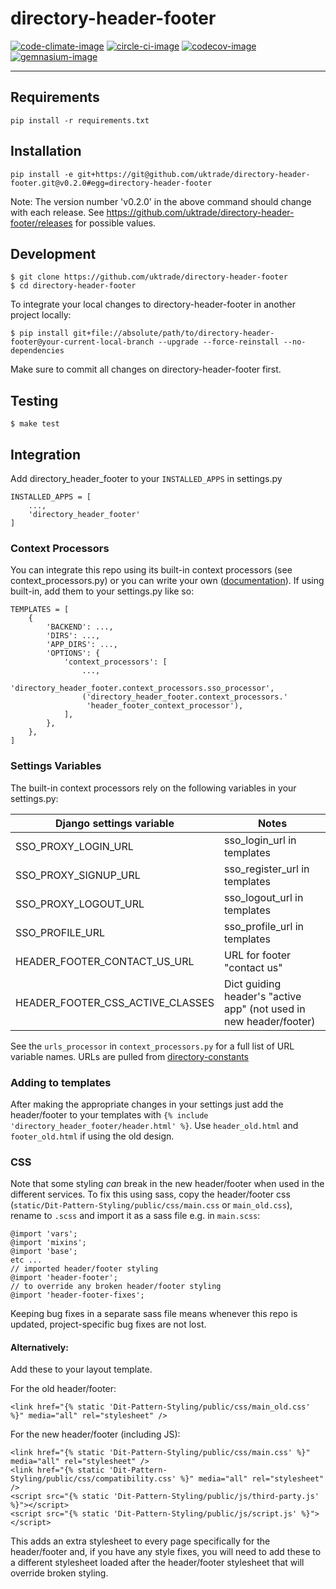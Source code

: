# directory-header-footer

[![code-climate-image]][code-climate]
[![circle-ci-image]][circle-ci]
[![codecov-image]][codecov]
[![gemnasium-image]][gemnasium]

---

## Requirements

```shell
pip install -r requirements.txt
```

## Installation

```shell
pip install -e git+https://git@github.com/uktrade/directory-header-footer.git@v0.2.0#egg=directory-header-footer
```

Note:
The version number 'v0.2.0' in the above command should change with each release.
See https://github.com/uktrade/directory-header-footer/releases for possible values.


## Development

    $ git clone https://github.com/uktrade/directory-header-footer
    $ cd directory-header-footer

To integrate your local changes to directory-header-footer in another project locally:

    $ pip install git+file://absolute/path/to/directory-header-footer@your-current-local-branch --upgrade --force-reinstall --no-dependencies

Make sure to commit all changes on directory-header-footer first.

## Testing
	$ make test

## Integration

Add directory_header_footer to your `INSTALLED_APPS` in settings.py

```
INSTALLED_APPS = [
    ...,
    'directory_header_footer'
]
```

### Context Processors
You can integrate this repo using its built-in context processors (see context_processors.py) or you can write your own ([documentation](https://docs.djangoproject.com/en/1.11/ref/templates/api/#writing-your-own-context-processors)). If using built-in, add them to your settings.py like so:

```
TEMPLATES = [
    {
        'BACKEND': ...,
        'DIRS': ...,
        'APP_DIRS': ...,
        'OPTIONS': {
            'context_processors': [
                ...,
                'directory_header_footer.context_processors.sso_processor',
                ('directory_header_footer.context_processors.'
                 'header_footer_context_processor'),
            ],
        },
    },
]
```

### Settings Variables
The built-in context processors rely on the following variables in your settings.py:

| Django settings variable         | Notes                              |
| ---------------------------------|------------------------------------|
| SSO_PROXY_LOGIN_URL              | sso_login_url in templates         |
| SSO_PROXY_SIGNUP_URL             | sso_register_url in templates      |
| SSO_PROXY_LOGOUT_URL             | sso_logout_url in templates        |
| SSO_PROFILE_URL                  | sso_profile_url in templates       |
| HEADER_FOOTER_CONTACT_US_URL     | URL for footer "contact us"        |
| HEADER_FOOTER_CSS_ACTIVE_CLASSES | Dict guiding header's "active app" (not used in new header/footer) |

See the `urls_processor` in `context_processors.py` for a full list of URL variable names. URLs are pulled from [directory-constants](https://github.com/uktrade/directory-constants/)

### Adding to templates
After making the appropriate changes in your settings just add the header/footer to your templates with `{% include 'directory_header_footer/header.html' %}`. Use `header_old.html` and `footer_old.html` if using the old design.

### CSS

Note that some styling *can* break in the new header/footer when used in the different services. To fix this using sass, copy the header/footer css (`static/Dit-Pattern-Styling/public/css/main.css` or `main_old.css`), rename to `.scss` and import it as a sass file e.g. in `main.scss`:

```
@import 'vars';
@import 'mixins';
@import 'base';
etc ...
// imported header/footer styling
@import 'header-footer';
// to override any broken header/footer styling
@import 'header-footer-fixes';
```

Keeping bug fixes in a separate sass file means whenever this repo is updated, project-specific bug fixes are not lost.

#### Alternatively:

Add these to your layout template.

For the old header/footer:

```
<link href="{% static 'Dit-Pattern-Styling/public/css/main_old.css' %}" media="all" rel="stylesheet" />
```
For the new header/footer (including JS):

```
<link href="{% static 'Dit-Pattern-Styling/public/css/main.css' %}" media="all" rel="stylesheet" />
<link href="{% static 'Dit-Pattern-Styling/public/css/compatibility.css' %}" media="all" rel="stylesheet" />
<script src="{% static 'Dit-Pattern-Styling/public/js/third-party.js' %}"></script>
<script src="{% static 'Dit-Pattern-Styling/public/js/script.js' %}"></script>
```

This adds an extra stylesheet to every page specifically for the header/footer and, if you have any style fixes, you will need to add these to a different stylesheet loaded after the header/footer stylesheet that will override broken styling.

[code-climate-image]: https://codeclimate.com/github/uktrade/directory-header-footer/badges/issue_count.svg
[code-climate]: https://codeclimate.com/github/uktrade/directory-header-footer

[circle-ci-image]: https://circleci.com/gh/uktrade/directory-header-footer/tree/master.svg?style=svg
[circle-ci]: https://circleci.com/gh/uktrade/directory-header-footer/tree/master

[codecov-image]: https://codecov.io/gh/uktrade/directory-header-footer/branch/master/graph/badge.svg
[codecov]: https://codecov.io/gh/uktrade/directory-header-footer

[gemnasium-image]: https://gemnasium.com/badges/github.com/uktrade/directory-header-footer.svg
[gemnasium]: https://gemnasium.com/github.com/uktrade/directory-header-footer
